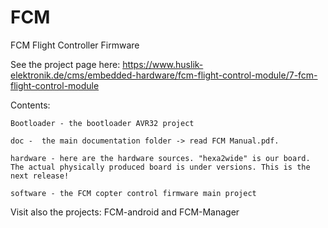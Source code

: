 FCM
===

FCM Flight Controller Firmware

See the project page here: 
https://www.huslik-elektronik.de/cms/embedded-hardware/fcm-flight-control-module/7-fcm-flight-control-module

Contents:

	Bootloader - the bootloader AVR32 project
	
	doc -  the main documentation folder -> read FCM Manual.pdf.
	
	hardware - here are the hardware sources. "hexa2wide" is our board. The actual physically produced board is under versions. This is the next release!
	
	software - the FCM copter control firmware main project


Visit also the projects:
	FCM-android and
	FCM-Manager
